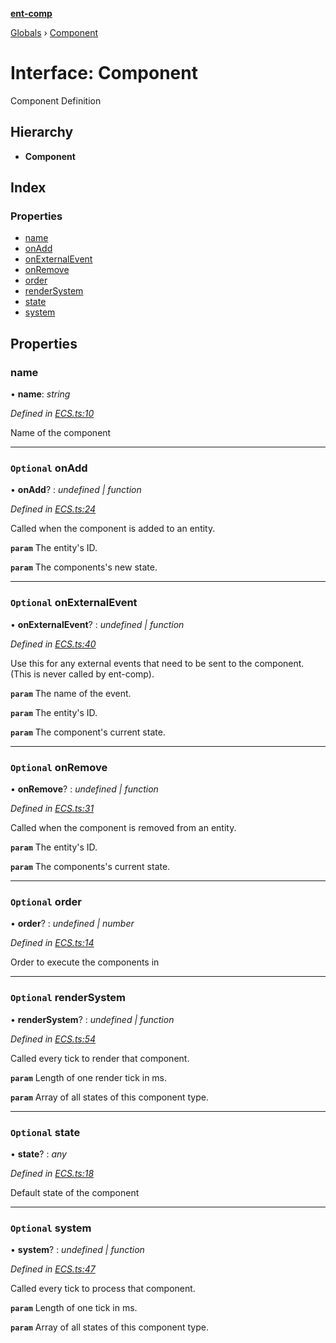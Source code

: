 **[ent-comp](../README.md)**

[Globals](../README.md) › [Component](component.md)

# Interface: Component

Component Definition

## Hierarchy

* **Component**

## Index

### Properties

* [name](component.md#name)
* [onAdd](component.md#optional-onadd)
* [onExternalEvent](component.md#optional-onexternalevent)
* [onRemove](component.md#optional-onremove)
* [order](component.md#optional-order)
* [renderSystem](component.md#optional-rendersystem)
* [state](component.md#optional-state)
* [system](component.md#optional-system)

## Properties

###  name

• **name**: *string*

*Defined in [ECS.ts:10](https://github.com/PandawanFr/ent-comp/blob/67acdf0/src/ECS.ts#L10)*

Name of the component

___

### `Optional` onAdd

• **onAdd**? : *undefined | function*

*Defined in [ECS.ts:24](https://github.com/PandawanFr/ent-comp/blob/67acdf0/src/ECS.ts#L24)*

Called when the component is added to an entity.

**`param`** The entity's ID.

**`param`** The components's new state.

___

### `Optional` onExternalEvent

• **onExternalEvent**? : *undefined | function*

*Defined in [ECS.ts:40](https://github.com/PandawanFr/ent-comp/blob/67acdf0/src/ECS.ts#L40)*

Use this for any external events that need to be sent to the component.
(This is never called by ent-comp).

**`param`** The name of the event.

**`param`** The entity's ID.

**`param`** The component's current state.

___

### `Optional` onRemove

• **onRemove**? : *undefined | function*

*Defined in [ECS.ts:31](https://github.com/PandawanFr/ent-comp/blob/67acdf0/src/ECS.ts#L31)*

Called when the component is removed from an entity.

**`param`** The entity's ID.

**`param`** The components's current state.

___

### `Optional` order

• **order**? : *undefined | number*

*Defined in [ECS.ts:14](https://github.com/PandawanFr/ent-comp/blob/67acdf0/src/ECS.ts#L14)*

Order to execute the components in

___

### `Optional` renderSystem

• **renderSystem**? : *undefined | function*

*Defined in [ECS.ts:54](https://github.com/PandawanFr/ent-comp/blob/67acdf0/src/ECS.ts#L54)*

Called every tick to render that component.

**`param`** Length of one render tick in ms.

**`param`** Array of all states of this component type.

___

### `Optional` state

• **state**? : *any*

*Defined in [ECS.ts:18](https://github.com/PandawanFr/ent-comp/blob/67acdf0/src/ECS.ts#L18)*

Default state of the component

___

### `Optional` system

• **system**? : *undefined | function*

*Defined in [ECS.ts:47](https://github.com/PandawanFr/ent-comp/blob/67acdf0/src/ECS.ts#L47)*

Called every tick to process that component.

**`param`** Length of one tick in ms.

**`param`** Array of all states of this component type.